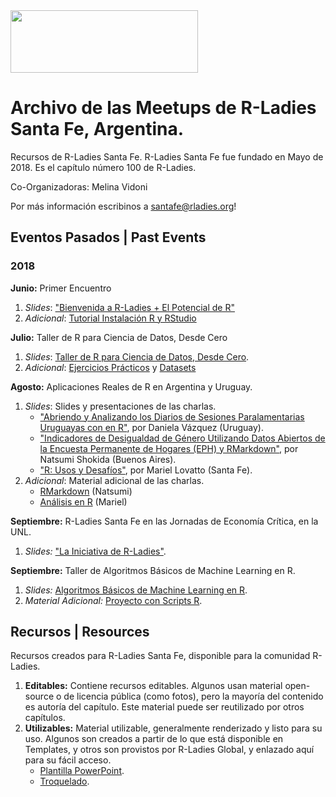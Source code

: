 <img src="https://github.com/rladies/starter-kit/blob/master/logo/R-LadiesGlobal_RBG_online_LogoWithText_Horizontal.png" data-canonical-src="https://github.com/rladies/starter-kit/blob/master/logo/R-LadiesGlobal_RBG_online_LogoWithText_Horizontal.png" width="300" height="100" />

# Archivo de las Meetups de R-Ladies Santa Fe, Argentina.

Recursos de R-Ladies Santa Fe.
R-Ladies Santa Fe fue fundado en Mayo de 2018. Es el capítulo número 100 de R-Ladies.

Co-Organizadoras: Melina Vidoni

Por más información escribinos a santafe@rladies.org!


## Eventos Pasados | Past Events
### 2018
**Junio:** Primer Encuentro
   1. _Slides_: ["Bienvenida a R-Ladies + El Potencial de R"](https://github.com/rladies/meetup-presentations_santafe/blob/master/eventos/2018/01-Junio/Slides%20-%20Bienvenida%20a%20R-Ladies%20Santa%20Fe.pdf)
   2. _Adicional_: [Tutorial Instalación R y RStudio](https://github.com/rladies/meetup-presentations_santafe/blob/master/eventos/2018/01-Junio/Tutorial_R_RStudio.pdf)

**Julio:** Taller de R para Ciencia de Datos, Desde Cero
   1. _Slides_: [Taller de R para Ciencia de Datos, Desde Cero](https://github.com/rladies/meetup-presentations_santafe/blob/master/eventos/2018/03-Julio/Slides-TallerR.pdf).
   2. _Adicional_: [Ejercicios Prácticos](https://github.com/rladies/meetup-presentations_santafe/blob/master/eventos/2018/03-Julio/Ejercicios%20Pr%C3%A1cticos.pdf) y [Datasets](https://github.com/rladies/meetup-presentations_santafe/blob/master/eventos/2018/03-Julio/TallerR-Datasets.rar)

**Agosto:** Aplicaciones Reales de R en Argentina y Uruguay.
  1. _Slides_: Slides y presentaciones de las charlas.
     - ["Abriendo y Analizando los Diarios de Sesiones Paralamentarias Uruguayas con en R"](https://github.com/rladies/meetup-presentations_santafe/blob/master/eventos/2018/04-Agosto/Presentacion_Daniela_DatosParlamentoUruguayo.pdf), por Daniela Vázquez (Uruguay).
     - ["Indicadores de Desigualdad de Género Utilizando Datos Abiertos de la Encuesta Permanente de Hogares (EPH) y RMarkdown"](https://github.com/rladies/meetup-presentations_santafe/blob/master/eventos/2018/04-Agosto/Presentacion_Natsumi_DesigualdadDeGenero.pdf), por Natsumi Shokida (Buenos Aires).
     - ["R: Usos y Desafíos"](https://github.com/rladies/meetup-presentations_santafe/blob/master/eventos/2018/04-Agosto/Presentación_Mariel_UsosR.pdf), por Mariel Lovatto (Santa Fe).
  2. _Adicional_: Material adicional de las charlas.
     - [RMarkdown](https://github.com/rladies/meetup-presentations_santafe/blob/master/eventos/2018/04-Agosto/Presentacion_Natsumi_DesigualdadDeGenero.Rmd) (Natsumi)
     - [Análisis en R](https://github.com/rladies/meetup-presentations_santafe/blob/master/eventos/2018/04-Agosto/ScriptR-Mariel.R) (Mariel)

**Septiembre:** R-Ladies Santa Fe en las Jornadas de Economía Crítica, en la UNL.
1. _Slides:_ ["La Iniciativa de R-Ladies"](/eventos/2018/05-Septiembre/JEC/Presentación_RLadies_JEC.pdf).


**Septiembre:** Taller de Algoritmos Básicos de Machine Learning en R.
1. _Slides:_ [Algoritmos Básicos de Machine Learning en R](eventos/2018/05-Septiembre/Algoritmos_ML.pdf).
1. _Material Adicional:_ [Proyecto con Scripts R](eventos/2018/05-Septiembre/TallerR-MachineLearning-Scripts.rar).



## Recursos | Resources
Recursos creados para R-Ladies Santa Fe, disponible para la comunidad R-Ladies.
   1. **Editables:** Contiene recursos editables. Algunos usan material open-source o de licencia pública (como fotos), pero la mayoría del contenido es autoría del capítulo. Este material puede ser reutilizado por otros capítulos.
   2. **Utilizables:** Material utilizable, generalmente renderizado y listo para su uso. Algunos son creados a partir de lo que está disponible en Templates, y otros son provistos por R-Ladies Global, y enlazado aquí para su fácil acceso.
        - [Plantilla PowerPoint](https://github.com/rladies/meetup-presentations_santafe/blob/master/recursos/utilizables/RLadiesGlobal_Template.pptx).
        - [Troquelado](https://github.com/rladies/meetup-presentations_santafe/blob/master/recursos/templates/Troquelado.docx).
        
